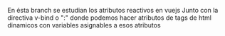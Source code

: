 En ésta branch se estudian los atributos reactivos en  vuejs
Junto con la directiva v-bind o ":"
donde podemos hacer atributos de tags de html dinamicos con variables asignables a esos atributos
